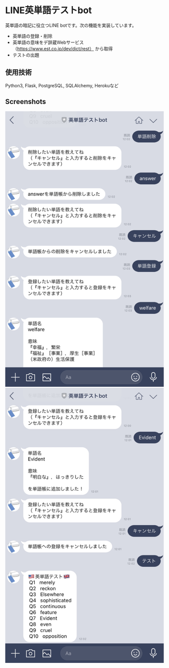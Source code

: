 # LINE英単語テストbot

英単語の暗記に役立つLINE botです。次の機能を実装しています。

- 英単語の登録・削除
- 英単語の意味をデ辞蔵Webサービス （https://www.est.co.jp/dev/dict/rest） から取得
- テストの出題

## 使用技術
Python3, Flask, PostgreSQL, SQLAlchemy, Herokuなど

## Screenshots
![screenshot1](/screenshots/sc1.jpg)
![screenshot2](/screenshots/sc2.jpg)